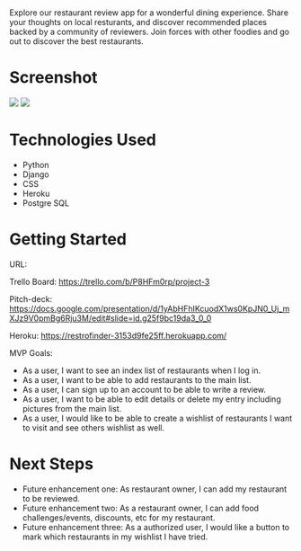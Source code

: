 # <RestroFinder>

Explore our restaurant review app for a wonderful dining experience. Share your thoughts on local resturants, and discover recommended places backed by a community of reviewers. Join forces with other foodies and go out to discover the best restaurants.

# Screenshot

<img src="url to your image on imgur">
<img src="url to your image on imgur">

# Technologies Used

- Python
- Django
- CSS
- Heroku
- Postgre SQL

# Getting Started

URL: 

Trello Board: https://trello.com/b/P8HFm0rp/project-3

Pitch-deck: https://docs.google.com/presentation/d/1yAbHFhIKcuodX1ws0KpJN0_Uj_mXJz9V0pmBg6Rju3M/edit#slide=id.g25f9bc19da3_0_0

Heroku: https://restrofinder-3153d9fe25ff.herokuapp.com/

MVP Goals:

- As a user, I want to see an index list of restaurants when I log in.
- As a user, I want to be able to add restaurants to the main list.
- As a user, I can sign up to an account to be able to write a review.
- As a user, I want to be able to edit details or delete my entry including pictures from the main list.
- As a user, I would like to be able to create a wishlist of restaurants I want to visit and see others wishlist as well.


# Next Steps

- Future enhancement one: As restaurant owner, I can add my restaurant to be reviewed.
- Future enhancement two: As a restaurant owner, I can add food challenges/events, discounts, etc for my restaurant.
- Future enhancement three: As a authorized user, I would like a button to mark which restaurants in my wishlist I have tried.


